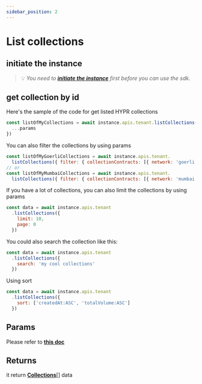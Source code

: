 ```yaml
---
sidebar_position: 2
---
```


# List collections

## initiate the instance

> 💡 *You need to **[initiate the instance](/docs/intro)** first before you can use the sdk.*

## get collection by id

Here's the sample of the code for get listed HYPR collections

```javascript
const listOfMyCollections = await instance.apis.tenant.listCollections({
  ...params
})
```

You can also filter the collections by using params

```javascript
const listOfMyGoerliCollections = await instance.apis.tenant.
  listCollections({ filter: { collectionContracts: [{ network: 'goerli' }] }, includes: ['transactions'] })
// or 
const listOfMyMumbaiCollections = await instance.apis.tenant.
  listCollections({ filter: { collectionContracts: [{ network: 'mumbai' }] }, includes: ['transactions'] })
```

If you have a lot of collections, you can also limit the collections by using params

```javascript
const data = await instance.apis.tenant
  .listCollections({
    limit: 10,
    page: 0
  })
```

You could also search the collection like this:

```javascript
const data = await instance.apis.tenant
  .listCollections({ 
    search: 'my cool collections'
  })
```

Using sort

```javascript
const data = await instance.apis.tenant
  .listCollections({ 
    sort: ['createdAt:ASC', 'totalVolume:ASC']
  })
```

## Params

Please refer to **[this doc](/docs/interfaces/list-collection-requestparams)**

## Returns

it return **[Collections](/docs/interfaces/collection)**[] data
